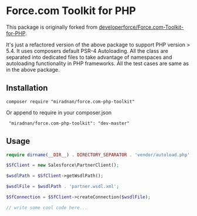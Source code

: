 Force.com Toolkit for PHP
=========================

This package is originally forked from [developerforce/Force.com-Toolkit-for-PHP](https://github.com/developerforce/Force.com-Toolkit-for-PHP).

It's just a refactored version of the above package to support PHP version > 5.4. It uses composers default PSR-4 Autoloading. All the class are separated into dedicated files to take advantage of namespaces and autoloading functionality in PHP frameworks. All the test cases are same as in the above package.


## Installation
```
composer require "miradnan/force.com-php-toolkit"
```
Or append to require in your composer.json
```
 "miradnan/force.com-php-toolkit": "dev-master"
```


## Usage
```php
require dirname(__DIR__) . DIRECTORY_SEPARATOR . 'vendor/autoload.php';

$SfClient = new Salesforce\PartnerClient();

$wsdlPath = $SfClient->getWsdlPath();

$wsdlFile = $wsdlPath . 'partner.wsdl.xml';

$SfConnection = $SfClient->createConnection($wsdlFile);

// write some cool code here...

```